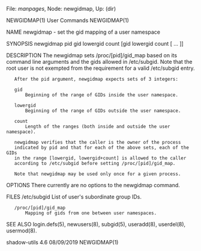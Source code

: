 File: *manpages*,  Node: newgidmap,  Up: (dir)

NEWGIDMAP(1)                     User Commands                    NEWGIDMAP(1)



NAME
       newgidmap - set the gid mapping of a user namespace

SYNOPSIS
       newgidmap pid gid lowergid count [gid lowergid count [ ... ]]

DESCRIPTION
       The newgidmap sets /proc/[pid]/gid_map based on its command line
       arguments and the gids allowed in /etc/subgid. Note that the root user
       is not exempted from the requirement for a valid /etc/subgid entry.

       After the pid argument, newgidmap expects sets of 3 integers:

       gid
           Beginning of the range of GIDs inside the user namespace.

       lowergid
           Beginning of the range of GIDs outside the user namespace.

       count
           Length of the ranges (both inside and outside the user namespace).

       newgidmap verifies that the caller is the owner of the process
       indicated by pid and that for each of the above sets, each of the GIDs
       in the range [lowergid, lowergid+count] is allowed to the caller
       according to /etc/subgid before setting /proc/[pid]/gid_map.

       Note that newgidmap may be used only once for a given process.

OPTIONS
       There currently are no options to the newgidmap command.

FILES
       /etc/subgid
           List of user's subordinate group IDs.

       /proc/[pid]/gid_map
           Mapping of gids from one between user namespaces.

SEE ALSO
       login.defs(5), newusers(8), subgid(5), useradd(8), userdel(8),
       usermod(8).



shadow-utils 4.6                  08/09/2019                      NEWGIDMAP(1)
